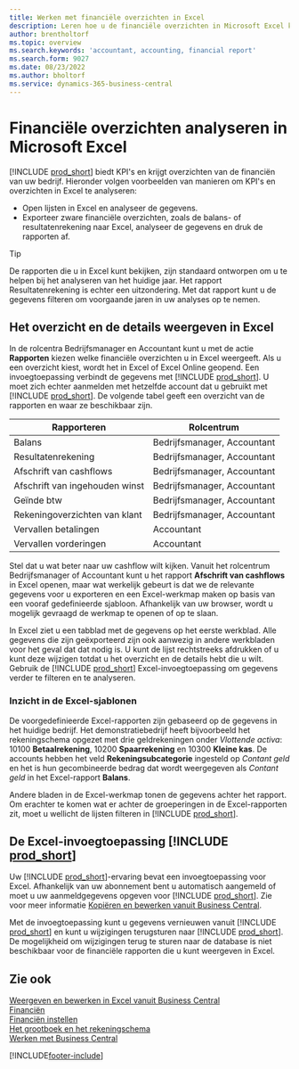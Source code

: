 ```yaml
---
title: Werken met financiële overzichten in Excel
description: Leren hoe u de financiële overzichten in Microsoft Excel kunt openen vanuit Business Central voor een betere analyse.
author: brentholtorf
ms.topic: overview
ms.search.keywords: 'accountant, accounting, financial report'
ms.search.form: 9027
ms.date: 08/23/2022
ms.author: bholtorf
ms.service: dynamics-365-business-central
---
```

# <a name="analyzing-financial-statements-in-microsoft-excel"></a>Financiële overzichten analyseren in Microsoft Excel

[!INCLUDE [prod_short](includes/prod_short.md)] biedt KPI's en krijgt overzichten van de financiën van uw bedrijf. Hieronder volgen voorbeelden van manieren om KPI's en overzichten in Excel te analyseren:

* Open lijsten in Excel en analyseer de gegevens. 
* Exporteer zware financiële overzichten, zoals de balans- of resultatenrekening naar Excel, analyseer de gegevens en druk de rapporten af.  

> [!TIP]
> De rapporten die u in Excel kunt bekijken, zijn standaard ontworpen om u te helpen bij het analyseren van het huidige jaar. Het rapport Resultatenrekening is echter een uitzondering. Met dat rapport kunt u de gegevens filteren om voorgaande jaren in uw analyses op te nemen.

## <a name="getting-the-overview-and-the-details-in-excel"></a>Het overzicht en de details weergeven in Excel

In de rolcentra Bedrijfsmanager en Accountant kunt u met de actie **Rapporten** kiezen welke financiële overzichten u in Excel weergeeft. Als u een overzicht kiest, wordt het in Excel of Excel Online geopend. Een invoegtoepassing verbindt de gegevens met [!INCLUDE [prod_short](includes/prod_short.md)]. U moet zich echter aanmelden met hetzelfde account dat u gebruikt met [!INCLUDE [prod_short](includes/prod_short.md)]. De volgende tabel geeft een overzicht van de rapporten en waar ze beschikbaar zijn.  


|Rapporteren  |Rolcentrum  |
|---------|---------|
|Balans                 | Bedrijfsmanager, Accountant |
|Resultatenrekening              | Bedrijfsmanager, Accountant |
|Afschrift van cashflows       | Bedrijfsmanager, Accountant |
|Afschrift van ingehouden winst| Bedrijfsmanager, Accountant |
|Geïnde btw         | Bedrijfsmanager, Accountant |
|Rekeningoverzichten van klant           | Bedrijfsmanager, Accountant |
|Vervallen betalingen         | Accountant |
|Vervallen vorderingen      | Accountant |

Stel dat u wat beter naar uw cashflow wilt kijken. Vanuit het rolcentrum Bedrijfsmanager of Accountant kunt u het rapport **Afschrift van cashflows** in Excel openen, maar wat werkelijk gebeurt is dat we de relevante gegevens voor u exporteren en een Excel-werkmap maken op basis van een vooraf gedefinieerde sjabloon. Afhankelijk van uw browser, wordt u mogelijk gevraagd de werkmap te openen of op te slaan.  

In Excel ziet u een tabblad met de gegevens op het eerste werkblad. Alle gegevens die zijn geëxporteerd zijn ook aanwezig in andere werkbladen voor het geval dat dat nodig is. U kunt de lijst rechtstreeks afdrukken of u kunt deze wijzigen totdat u het overzicht en de details hebt die u wilt. Gebruik de [!INCLUDE [prod_short](includes/prod_short.md)] Excel-invoegtoepassing om gegevens verder te filteren en te analyseren.  

### <a name="understanding-the-excel-templates"></a>Inzicht in de Excel-sjablonen

De voorgedefinieerde Excel-rapporten zijn gebaseerd op de gegevens in het huidige bedrijf. Het demonstratiebedrijf heeft bijvoorbeeld het rekeningschema opgezet met drie geldrekeningen onder *Vlottende activa*: 10100 **Betaalrekening**, 10200 **Spaarrekening** en 10300 **Kleine kas**. De accounts hebben het veld **Rekeningsubcategorie** ingesteld op *Contant geld* en het is hun gecombineerde bedrag dat wordt weergegeven als *Contant geld* in het Excel-rapport **Balans**.  

Andere bladen in de Excel-werkmap tonen de gegevens achter het rapport. Om erachter te komen wat er achter de groeperingen in de Excel-rapporten zit, moet u wellicht de lijsten filteren in [!INCLUDE [prod_short](includes/prod_short.md)].  

## <a name="the--excel-add-in"></a>De Excel-invoegtoepassing [!INCLUDE [prod_short](includes/prod_short.md)]

Uw [!INCLUDE [prod_short](includes/prod_short.md)]-ervaring bevat een invoegtoepassing voor Excel. Afhankelijk van uw abonnement bent u automatisch aangemeld of moet u uw aanmeldgegevens opgeven voor [!INCLUDE [prod_short](includes/prod_short.md)]. Zie voor meer informatie [Kopiëren en bewerken vanuit Business Central](across-work-with-excel.md).  

Met de invoegtoepassing kunt u gegevens vernieuwen vanuit [!INCLUDE [prod_short](includes/prod_short.md)] en kunt u wijzigingen terugsturen naar [!INCLUDE [prod_short](includes/prod_short.md)]. De mogelijkheid om wijzigingen terug te sturen naar de database is niet beschikbaar voor de financiële rapporten die u kunt weergeven in Excel.  

## <a name="see-also"></a>Zie ook

[Weergeven en bewerken in Excel vanuit Business Central](across-work-with-excel.md)  
[Financiën](finance.md)  
[Financiën instellen](finance-setup-finance.md)  
[Het grootboek en het rekeningschema](finance-general-ledger.md)  
[Werken met Business Central](ui-work-product.md)  


[!INCLUDE[footer-include](includes/footer-banner.md)]
